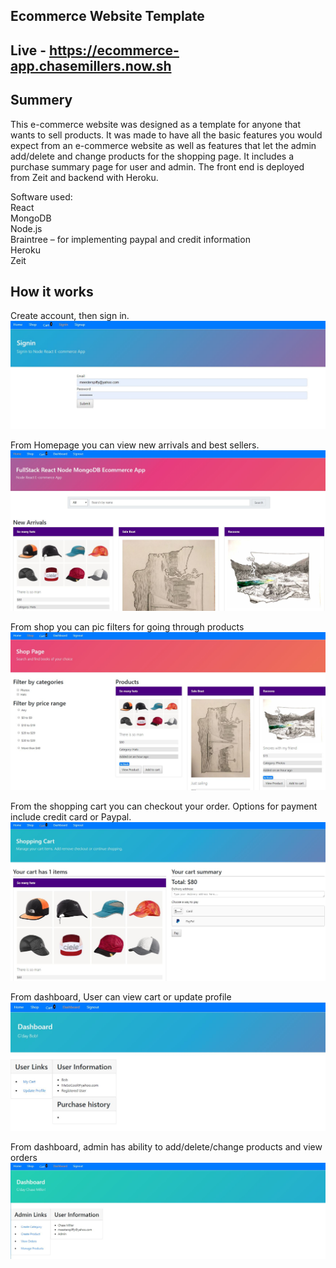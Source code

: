 ## Ecommerce Website Template

## Live - https://ecommerce-app.chasemillers.now.sh

## Summery 
This e-commerce website was designed as a template for anyone that wants to sell products. 
It was made to have all the basic features you would expect from an e-commerce website as well as features that let the admin add/delete and change products for the shopping page. It includes a purchase summary page for user and admin. The front end is deployed from Zeit and backend with Heroku.  

Software used:
<br/>React
<br/>MongoDB 
<br/>Node.js
<br/>Braintree – for implementing paypal and credit information
<br/>Heroku
<br/>Zeit
## How it works

Create account, then sign in.
![](pics/pic6.JPG)

From Homepage you can view new arrivals and best sellers.
![](pics/pic1.JPG)

From shop you can pic filters for going through products
![](pics/pic2.JPG)

From the shopping cart you can checkout your order. Options for payment include credit card or Paypal. 
![](pics/pic3.JPG)

From dashboard, User can view cart or update profile
![](pics/pic5.JPG)

From dashboard, admin has ability to add/delete/change products and view orders
![](pics/pic4.JPG)
